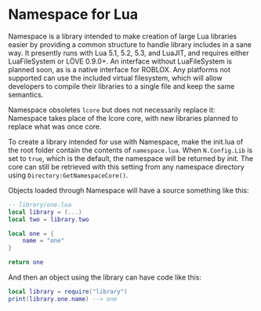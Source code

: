 # Namespace for Lua
Namespace is a library intended to make creation of large Lua libraries easier by providing a common structure to handle library includes in a sane way. It presently runs with Lua 5.1, 5.2, 5.3, and LuaJIT, and requires either LuaFileSystem or LÖVE 0.9.0+. An interface without LuaFileSystem is planned soon, as is a native interface for ROBLOX. Any platforms not supported can use the included virtual filesystem, which will allow developers to compile their libraries to a single file and keep the same semantics.

Namespace obsoletes `lcore` but does not necessarily replace it: Namespace takes place of the lcore core, with new libraries planned to replace what was once core.

To create a library intended for use with Namespace, make the init.lua of the root folder contain the contents of `namespace.lua`. When `N.Config.Lib` is set to `true`, which is the default, the namespace will be returned by init. The core can still be retrieved with this setting from any namespace directory using `Directory:GetNamespaceCore()`.

Objects loaded through Namespace will have a source something like this:

```lua
-- library/one.lua
local library = (...)
local two = library.two

local one = {
	name = "one"
}

return one
```

And then an object using the library can have code like this:

```lua
local library = require("library")
print(library.one.name) --> one
```